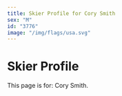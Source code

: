 ```yaml
---
title: Skier Profile for Cory Smith
sex: "M"
id: "3776"
image: "/img/flags/usa.svg" 
---
```


# Skier Profile

This page is for: Cory Smith.
    